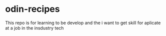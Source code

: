 # odin-recipes
This repo is for learning to be develop and the i want to get skill for aplicate at a job in the insdustry tech
